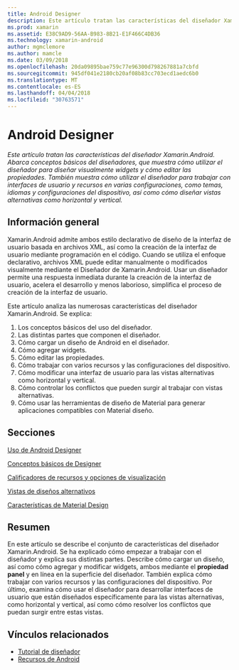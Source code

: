 ```yaml
---
title: Android Designer
description: Este artículo tratan las características del diseñador Xamarin.Android. Abarca conceptos básicos del diseñadores, que muestra cómo utilizar el diseñador para diseñar visualmente widgets y cómo editar las propiedades. También muestra cómo utilizar el diseñador para trabajar con interfaces de usuario y recursos en varias configuraciones, como temas, idiomas y configuraciones del dispositivo, así como cómo diseñar vistas alternativas como horizontal y vertical.
ms.prod: xamarin
ms.assetid: E38C9AD9-56AA-B983-8B21-E1F466C4DB36
ms.technology: xamarin-android
author: mgmclemore
ms.author: mamcle
ms.date: 03/09/2018
ms.openlocfilehash: 20da09895bae759c77e96300d798267881a7cbfd
ms.sourcegitcommit: 945df041e2180cb20af08b83cc703ecd1aedc6b0
ms.translationtype: MT
ms.contentlocale: es-ES
ms.lasthandoff: 04/04/2018
ms.locfileid: "30763571"
---
```

# <a name="android-designer"></a>Android Designer

_Este artículo tratan las características del diseñador Xamarin.Android. Abarca conceptos básicos del diseñadores, que muestra cómo utilizar el diseñador para diseñar visualmente widgets y cómo editar las propiedades. También muestra cómo utilizar el diseñador para trabajar con interfaces de usuario y recursos en varias configuraciones, como temas, idiomas y configuraciones del dispositivo, así como cómo diseñar vistas alternativas como horizontal y vertical._


## <a name="overview"></a>Información general

Xamarin.Android admite ambos estilo declarativo de diseño de la interfaz de usuario basada en archivos XML, así como la creación de la interfaz de usuario mediante programación en el código.
Cuando se utiliza el enfoque declarativo, archivos XML puede editar manualmente o modificados visualmente mediante el Diseñador de Xamarin.Android. Usar un diseñador permite una respuesta inmediata durante la creación de la interfaz de usuario, acelera el desarrollo y menos laborioso, simplifica el proceso de creación de la interfaz de usuario.

Este artículo analiza las numerosas características del diseñador Xamarin.Android. Se explica:

1.  Los conceptos básicos del uso del diseñador.
2.  Las distintas partes que componen el diseñador.
3.  Cómo cargar un diseño de Android en el diseñador.
4.  Cómo agregar widgets.
5.  Cómo editar las propiedades.
6.  Cómo trabajar con varios recursos y las configuraciones del dispositivo.
7.  Cómo modificar una interfaz de usuario para las vistas alternativas como horizontal y vertical. 
8.  Cómo controlar los conflictos que pueden surgir al trabajar con vistas alternativas. 
9.  Cómo usar las herramientas de diseño de Material para generar aplicaciones compatibles con Material diseño.



## <a name="sections"></a>Secciones

 [Uso de Android Designer](~/android/user-interface/android-designer/designer-walkthrough.md)

 [Conceptos básicos de Designer](~/android/user-interface/android-designer/designer-basics.md)

 [Calificadores de recursos y opciones de visualización](~/android/user-interface/android-designer/resource-qualifiers.md)

 [Vistas de diseños alternativos](~/android/user-interface/android-designer/alternative-layout-views.md)

 [Características de Material Design](~/android/user-interface/android-designer/material-design-features.md)



## <a name="summary"></a>Resumen

En este artículo se describe el conjunto de características del diseñador Xamarin.Android. Se ha explicado cómo empezar a trabajar con el diseñador y explica sus distintas partes. Describe cómo cargar un diseño, así como cómo agregar y modificar widgets, ambos mediante el **propiedad panel** y en línea en la superficie del diseñador. También explica cómo trabajar con varios recursos y las configuraciones del dispositivo. Por último, examina cómo usar el diseñador para desarrollar interfaces de usuario que están diseñados específicamente para las vistas alternativas, como horizontal y vertical, así como cómo resolver los conflictos que puedan surgir entre estas vistas. 



## <a name="related-links"></a>Vínculos relacionados

- [Tutorial de diseñador](~/android/user-interface/android-designer/designer-walkthrough.md)
- [Recursos de Android](~/android/app-fundamentals/resources-in-android/index.md)
